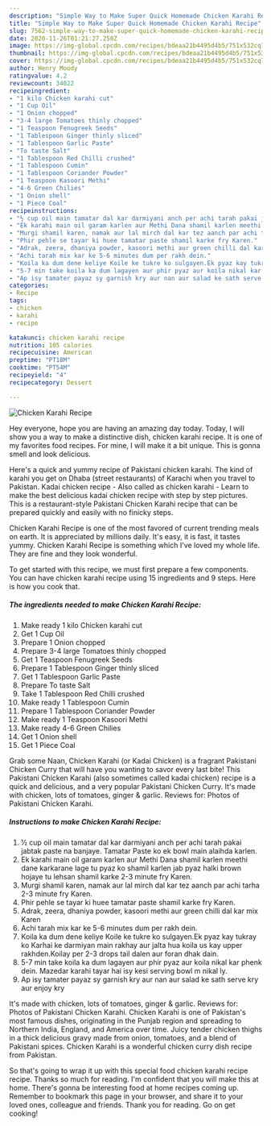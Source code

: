 ```yaml
---
description: "Simple Way to Make Super Quick Homemade Chicken Karahi Recipe"
title: "Simple Way to Make Super Quick Homemade Chicken Karahi Recipe"
slug: 7562-simple-way-to-make-super-quick-homemade-chicken-karahi-recipe
date: 2020-11-26T01:21:27.250Z
image: https://img-global.cpcdn.com/recipes/bdeaa21b4495d4b5/751x532cq70/chicken-karahi-recipe-recipe-main-photo.jpg
thumbnail: https://img-global.cpcdn.com/recipes/bdeaa21b4495d4b5/751x532cq70/chicken-karahi-recipe-recipe-main-photo.jpg
cover: https://img-global.cpcdn.com/recipes/bdeaa21b4495d4b5/751x532cq70/chicken-karahi-recipe-recipe-main-photo.jpg
author: Henry Moody
ratingvalue: 4.2
reviewcount: 34022
recipeingredient:
- "1 kilo Chicken karahi cut"
- "1 Cup Oil"
- "1 Onion chopped"
- "3-4 large Tomatoes thinly chopped"
- "1 Teaspoon Fenugreek Seeds"
- "1 Tablespoon Ginger thinly sliced"
- "1 Tablespoon Garlic Paste"
- "To taste Salt"
- "1 Tablespoon Red Chilli crushed"
- "1 Tablespoon Cumin"
- "1 Tablespoon Coriander Powder"
- "1 Teaspoon Kasoori Methi"
- "4-6 Green Chilies"
- "1 Onion shell"
- "1 Piece Coal"
recipeinstructions:
- "½ cup oil main tamatar dal kar darmiyani anch per achi tarah pakai jabtak paste na banjaye. Tamatar Paste ko ek bowl main alaihda karlen."
- "Ek karahi main oil garam karlen aur Methi Dana shamil karlen meethi dane karkarane lage tu pyaz ko shamil karlen jab pyaz halki brown hojaye tu lehsan shamil karke 2-3 minute fry Karen."
- "Murgi shamil karen, namak aur lal mirch dal kar tez aanch par achi tarha 2-3 minute fry Karen."
- "Phir pehle se tayar ki huee tamatar paste shamil karke fry Karen."
- "Adrak, zeera, dhaniya powder, kasoori methi aur green chilli dal kar mix Karen"
- "Achi tarah mix kar ke 5-6 minutes dum per rakh dein."
- "Koila ka dum dene keliye Koile ke tukre ko sulgayen.Ek pyaz kay tukray ko Karhai ke darmiyan main rakhay aur jalta hua koila us kay upper rakhden.Koilay per 2-3 drops tail dalen aur foran dhak dain."
- "5-7 min take koila ka dum lagayen aur phir pyaz aur koila nikal kar phenk dein. Mazedar karahi tayar hai isy kesi serving bowl m nikal ly."
- "Ap isy tamater payaz sy garnish kry aur nan aur salad ke sath serve kry aur enjoy kry"
categories:
- Recipe
tags:
- chicken
- karahi
- recipe

katakunci: chicken karahi recipe 
nutrition: 105 calories
recipecuisine: American
preptime: "PT18M"
cooktime: "PT54M"
recipeyield: "4"
recipecategory: Dessert

---
```



![Chicken Karahi Recipe](https://img-global.cpcdn.com/recipes/bdeaa21b4495d4b5/751x532cq70/chicken-karahi-recipe-recipe-main-photo.jpg)

Hey everyone, hope you are having an amazing day today. Today, I will show you a way to make a distinctive dish, chicken karahi recipe. It is one of my favorites food recipes. For mine, I will make it a bit unique. This is gonna smell and look delicious.

Here&#39;s a quick and yummy recipe of Pakistani chicken karahi. The kind of karahi you get on Dhaba (street restaurants) of Karachi when you travel to Pakistan. Kadai chicken recipe - Also called as chicken karahi - Learn to make the best delicious kadai chicken recipe with step by step pictures. This is a restaurant-style Pakistani Chicken Karahi recipe that can be prepared quickly and easily with no finicky steps.

Chicken Karahi Recipe is one of the most favored of current trending meals on earth. It is appreciated by millions daily. It's easy, it is fast, it tastes yummy. Chicken Karahi Recipe is something which I've loved my whole life. They are fine and they look wonderful.


To get started with this recipe, we must first prepare a few components. You can have chicken karahi recipe using 15 ingredients and 9 steps. Here is how you cook that.

<!--inarticleads1-->

##### The ingredients needed to make Chicken Karahi Recipe:

1. Make ready 1 kilo Chicken karahi cut
1. Get 1 Cup Oil
1. Prepare 1 Onion chopped
1. Prepare 3-4 large Tomatoes thinly chopped
1. Get 1 Teaspoon Fenugreek Seeds
1. Prepare 1 Tablespoon Ginger thinly sliced
1. Get 1 Tablespoon Garlic Paste
1. Prepare To taste Salt
1. Take 1 Tablespoon Red Chilli crushed
1. Make ready 1 Tablespoon Cumin
1. Prepare 1 Tablespoon Coriander Powder
1. Make ready 1 Teaspoon Kasoori Methi
1. Make ready 4-6 Green Chilies
1. Get 1 Onion shell
1. Get 1 Piece Coal


Grab some Naan, Chicken Karahi (or Kadai Chicken) is a fragrant Pakistani Chicken Curry that will have you wanting to savor every last bite! This Pakistani Chicken Karahi (also sometimes called kadai chicken) recipe is a quick and delicious, and a very popular Pakistani Chicken Curry. It&#39;s made with chicken, lots of tomatoes, ginger &amp; garlic. Reviews for: Photos of Pakistani Chicken Karahi. 

<!--inarticleads2-->

##### Instructions to make Chicken Karahi Recipe:

1. ½ cup oil main tamatar dal kar darmiyani anch per achi tarah pakai jabtak paste na banjaye. Tamatar Paste ko ek bowl main alaihda karlen.
1. Ek karahi main oil garam karlen aur Methi Dana shamil karlen meethi dane karkarane lage tu pyaz ko shamil karlen jab pyaz halki brown hojaye tu lehsan shamil karke 2-3 minute fry Karen.
1. Murgi shamil karen, namak aur lal mirch dal kar tez aanch par achi tarha 2-3 minute fry Karen.
1. Phir pehle se tayar ki huee tamatar paste shamil karke fry Karen.
1. Adrak, zeera, dhaniya powder, kasoori methi aur green chilli dal kar mix Karen
1. Achi tarah mix kar ke 5-6 minutes dum per rakh dein.
1. Koila ka dum dene keliye Koile ke tukre ko sulgayen.Ek pyaz kay tukray ko Karhai ke darmiyan main rakhay aur jalta hua koila us kay upper rakhden.Koilay per 2-3 drops tail dalen aur foran dhak dain.
1. 5-7 min take koila ka dum lagayen aur phir pyaz aur koila nikal kar phenk dein. Mazedar karahi tayar hai isy kesi serving bowl m nikal ly.
1. Ap isy tamater payaz sy garnish kry aur nan aur salad ke sath serve kry aur enjoy kry


It&#39;s made with chicken, lots of tomatoes, ginger &amp; garlic. Reviews for: Photos of Pakistani Chicken Karahi. Chicken Karahi is one of Pakistan&#39;s most famous dishes, originating in the Punjab region and spreading to Northern India, England, and America over time. Juicy tender chicken thighs in a thick delicious gravy made from onion, tomatoes, and a blend of Pakistani spices. Chicken Karahi is a wonderful chicken curry dish recipe from Pakistan. 

So that's going to wrap it up with this special food chicken karahi recipe recipe. Thanks so much for reading. I'm confident that you will make this at home. There's gonna be interesting food at home recipes coming up. Remember to bookmark this page in your browser, and share it to your loved ones, colleague and friends. Thank you for reading. Go on get cooking!
